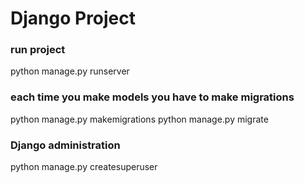# Django Project

### run project
python manage.py runserver

### each time you make models you have to make migrations
python manage.py makemigrations
python manage.py migrate

### Django administration
python manage.py createsuperuser